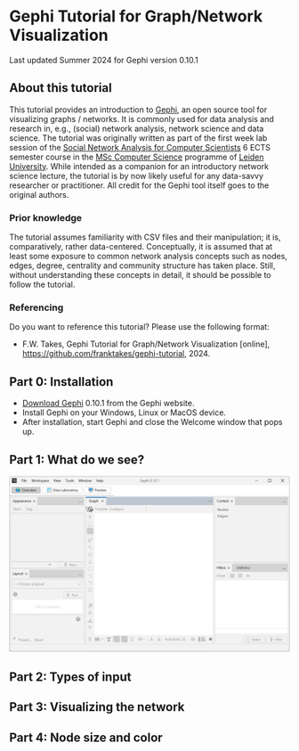 # Gephi Tutorial for Graph/Network Visualization
Last updated Summer 2024 for Gephi version 0.10.1

## About this tutorial
This tutorial provides an introduction to [Gephi](https://gephi.org), an open source tool for visualizing graphs / networks.
It is commonly used for data analysis and research in, e.g., (social) network analysis, network science and data science. 
The tutorial was originally written as part of the first week lab session of the [Social Network Analysis for Computer Scientists](https://liacs.leidenuniv.nl/~takesfw/SNACS/) 6 ECTS semester course in the [MSc Computer Science](https://www.universiteitleiden.nl/en/education/study-programmes/master/computer-science) programme of [Leiden University](https://www.universiteitleiden.nl/en). 
While intended as a companion for an introductory network science lecture, the tutorial is by now likely useful for any data-savvy researcher or practitioner. All credit for the Gephi tool itself goes to the original authors.

### Prior knowledge 
The tutorial assumes familiarity with CSV files and their manipulation; it is, comparatively, rather data-centered. 
Conceptually, it is assumed that at least some exposure to common network analysis concepts such as nodes, edges, degree, centrality and community structure has taken place. 
Still, without understanding these concepts in detail, it should be possible to follow the tutorial.

### Referencing
Do you want to reference this tutorial? Please use the following format:
* F.W. Takes, Gephi Tutorial for Graph/Network Visualization [online], https://github.com/franktakes/gephi-tutorial, 2024. 

## Part 0: Installation

* [Download Gephi](https://gephi.org/users/download) 0.10.1 from the Gephi website.
* Install Gephi on your Windows, Linux or MacOS device. 
* After installation, start Gephi and close the Welcome window that pops up.

## Part 1: What do we see?

![Gephi0](https://github.com/franktakes/gephi-tutorial/blob/main/gephi0.png?raw=true)

## Part 2: Types of input

## Part 3: Visualizing the network

## Part 4: Node size and color

## 
